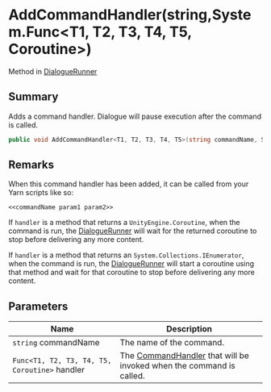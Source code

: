 # AddCommandHandler(string,System.Func\<T1, T2, T3, T4, T5, Coroutine>)

Method in [DialogueRunner](./)

## Summary

Adds a command handler. Dialogue will pause execution after the command is called.

```csharp
public void AddCommandHandler<T1, T2, T3, T4, T5>(string commandName, System.Func<T1, T2, T3, T4, T5, Coroutine> handler);
```

## Remarks

When this command handler has been added, it can be called from your Yarn scripts like so:

```
<<commandName param1 param2>>
```

If `handler` is a method that returns a `UnityEngine.Coroutine`, when the command is run, the [DialogueRunner](./) will wait for the returned coroutine to stop before delivering any more content.

If `handler` is a method that returns an `System.Collections.IEnumerator`, when the command is run, the [DialogueRunner](./) will start a coroutine using that method and wait for that coroutine to stop before delivering any more content.

## Parameters

| Name                                          | Description                                                                                              |
| --------------------------------------------- | -------------------------------------------------------------------------------------------------------- |
| `string` commandName                          | The name of the command.                                                                                 |
| `Func<T1, T2, T3, T4, T5, Coroutine>` handler | The [CommandHandler](../../yarn/yarn.commandhandler.md) that will be invoked when the command is called. |
